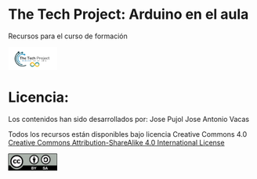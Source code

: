 # The Tech Project: Arduino en el aula
Recursos para el curso de formación 

<img src="logo.png" width="100" align="center">

# Licencia:
Los contenidos han sido desarrollados por:
Jose Pujol
Jose Antonio Vacas

Todos los recursos están disponibles bajo licencia Creative Commons 4.0 [Creative Commons Attribution-ShareAlike 4.0 International License](http://creativecommons.org/licenses/by-sa/4.0/)

<img src="By-sa.png" width="100" align="center">
